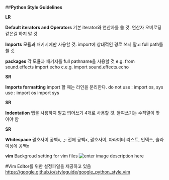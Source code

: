 ﻿##**Python Style Guidelines**


**LR**

**Default iterators and Operators**
   기본 iterator와 연산자를 쓸 것.
    연산자 오버로딩 같은걸 하지 말 것

**Imports**
   모듈과 패키지에만 사용할 것.
    import에 상대적인 경로 쓰지 말고 full path를 쓸 것

**packages**
   각 모듈과 패키지를 full pathname을 사용할 것
    e.g. from sound.effects import echo
    c.e.g. import sound.effects.echo

**SR**

**Imports formatting**
   import 할 때는 라인을 분리한다.
    do not use : import os, sys
    use : 
              import os
              import  sys
  
  **SR**
 
 **Indentation**
   탭을 사용하지 말고 띄어쓰기 4개로 사용할 것. 
   들여쓰기는 수직열이 맞아야 함

**SR**

**Whitespace**
   괄호사이 공백x, ,;: 전에 공백x, 괄호사이, 파라미터 리스트, 인덱스, 슬라이싱에 공백x
 
 **vim**
  Backgroud
   setting for vim files
![enter image description here](https://i.imgur.com/p5UzZtN.jpg)


#Vim Editor를 위한 설정파일을 제공하고 있음
https://google.github.io/styleguide/google_python_style.vim 


